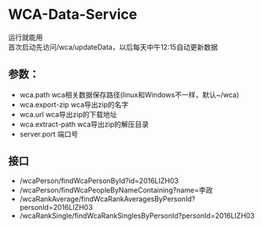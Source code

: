# WCA-Data-Service
运行就能用  
首次启动先访问/wca/updateData，以后每天中午12:15自动更新数据  
## 参数：
- wca.path wca相关数据保存路径(linux和Windows不一样，默认~/wca)
- wca.export-zip wca导出zip的名字
- wca.url wca导出zip的下载地址
- wca.extract-path wca导出zip的解压目录
- server.port 端口号

## 接口
- /wcaPerson/findWcaPersonById?id=2016LIZH03
- /wcaPerson/findWcaPeopleByNameContaining?name=李政
- /wcaRankAverage/findWcaRankAveragesByPersonId?personId=2016LIZH03
- /wcaRankSingle/findWcaRankSinglesByPersonId?personId=2016LIZH03
